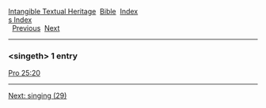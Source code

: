 [Intangible Textual Heritage](../../index)  [Bible](../index) 
[Index](index)   
[s Index](_s_)  
  [Previous](c10475)  [Next](c10477) 

------------------------------------------------------------------------

### &lt;singeth&gt; 1 entry

[Pro 25:20](../kjv/pro025.htm#020)  

------------------------------------------------------------------------

[Next: singing (29)](c10477)
